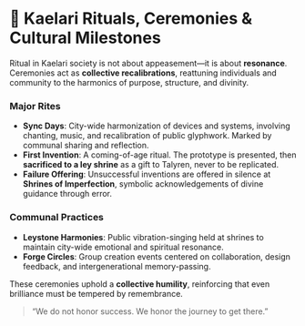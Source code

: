 # 🔔 Kaelari Rituals, Ceremonies & Cultural Milestones

Ritual in Kaelari society is not about appeasement—it is about **resonance**. Ceremonies act as **collective recalibrations**, reattuning individuals and community to the harmonics of purpose, structure, and divinity.

### Major Rites
- **Sync Days**: City-wide harmonization of devices and systems, involving chanting, music, and recalibration of public glyphwork. Marked by communal sharing and reflection.
- **First Invention**: A coming-of-age ritual. The prototype is presented, then **sacrificed to a ley shrine** as a gift to Talyren, never to be replicated.
- **Failure Offering**: Unsuccessful inventions are offered in silence at **Shrines of Imperfection**, symbolic acknowledgements of divine guidance through error.

### Communal Practices
- **Leystone Harmonies**: Public vibration-singing held at shrines to maintain city-wide emotional and spiritual resonance.
- **Forge Circles**: Group creation events centered on collaboration, design feedback, and intergenerational memory-passing.

These ceremonies uphold a **collective humility**, reinforcing that even brilliance must be tempered by remembrance.

> “We do not honor success. We honor the journey to get there.”